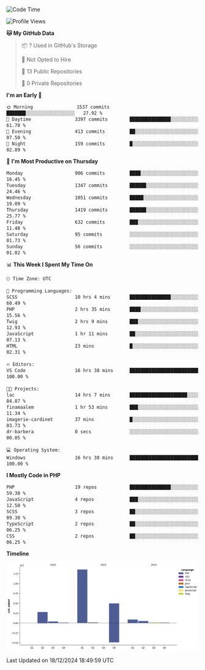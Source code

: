 <!--START_SECTION:waka-->
![Code Time](http://img.shields.io/badge/Code%20Time-2%2C146%20hrs%2035%20mins-blue)

![Profile Views](http://img.shields.io/badge/Profile%20Views-0-blue)

**🐱 My GitHub Data** 

> 📦 ? Used in GitHub's Storage 
 > 
> 🚫 Not Opted to Hire
 > 
> 📜 13 Public Repositories 
 > 
> 🔑 0 Private Repositories 
 > 
**I'm an Early 🐤** 

```text
🌞 Morning                1537 commits        ███████░░░░░░░░░░░░░░░░░░   27.92 % 
🌆 Daytime                3397 commits        ███████████████░░░░░░░░░░   61.70 % 
🌃 Evening                413 commits         ██░░░░░░░░░░░░░░░░░░░░░░░   07.50 % 
🌙 Night                  159 commits         █░░░░░░░░░░░░░░░░░░░░░░░░   02.89 % 
```
📅 **I'm Most Productive on Thursday** 

```text
Monday                   906 commits         ████░░░░░░░░░░░░░░░░░░░░░   16.45 % 
Tuesday                  1347 commits        ██████░░░░░░░░░░░░░░░░░░░   24.46 % 
Wednesday                1051 commits        █████░░░░░░░░░░░░░░░░░░░░   19.09 % 
Thursday                 1419 commits        ██████░░░░░░░░░░░░░░░░░░░   25.77 % 
Friday                   632 commits         ███░░░░░░░░░░░░░░░░░░░░░░   11.48 % 
Saturday                 95 commits          ░░░░░░░░░░░░░░░░░░░░░░░░░   01.73 % 
Sunday                   56 commits          ░░░░░░░░░░░░░░░░░░░░░░░░░   01.02 % 
```


📊 **This Week I Spent My Time On** 

```text
🕑︎ Time Zone: UTC

💬 Programming Languages: 
SCSS                     10 hrs 4 mins       ███████████████░░░░░░░░░░   60.49 % 
PHP                      2 hrs 35 mins       ████░░░░░░░░░░░░░░░░░░░░░   15.56 % 
Twig                     2 hrs 9 mins        ███░░░░░░░░░░░░░░░░░░░░░░   12.93 % 
JavaScript               1 hr 11 mins        ██░░░░░░░░░░░░░░░░░░░░░░░   07.13 % 
HTML                     23 mins             █░░░░░░░░░░░░░░░░░░░░░░░░   02.31 % 

🔥 Editors: 
VS Code                  16 hrs 38 mins      █████████████████████████   100.00 % 

🐱‍💻 Projects: 
lac                      14 hrs 7 mins       █████████████████████░░░░   84.87 % 
finamaalem               1 hr 53 mins        ███░░░░░░░░░░░░░░░░░░░░░░   11.34 % 
imagerie-cardinet        37 mins             █░░░░░░░░░░░░░░░░░░░░░░░░   03.73 % 
dr-barbera               0 secs              ░░░░░░░░░░░░░░░░░░░░░░░░░   00.05 % 

💻 Operating System: 
Windows                  16 hrs 38 mins      █████████████████████████   100.00 % 
```

**I Mostly Code in PHP** 

```text
PHP                      19 repos            ███████████████░░░░░░░░░░   59.38 % 
JavaScript               4 repos             ███░░░░░░░░░░░░░░░░░░░░░░   12.50 % 
SCSS                     3 repos             ██░░░░░░░░░░░░░░░░░░░░░░░   09.38 % 
TypeScript               2 repos             ██░░░░░░░░░░░░░░░░░░░░░░░   06.25 % 
CSS                      2 repos             ██░░░░░░░░░░░░░░░░░░░░░░░   06.25 % 
```



**Timeline**

![Lines of Code chart](https://raw.githubusercontent.com/tahar-elgunaoui/tahar-elgunaoui/main/assets/bar_graph.png)


 Last Updated on 18/12/2024 18:49:59 UTC
<!--END_SECTION:waka-->
